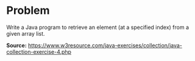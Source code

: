 # Problem
Write a Java program to retrieve an element (at a specified index) from a given array list.

**Source:** https://www.w3resource.com/java-exercises/collection/java-collection-exercise-4.php